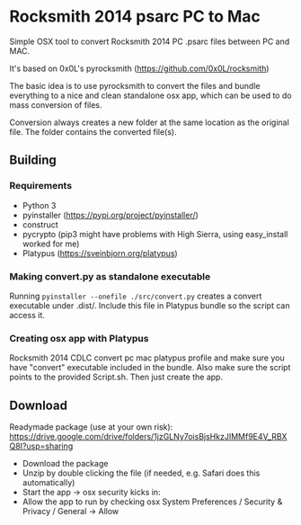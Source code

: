 # Rocksmith 2014 psarc PC to Mac #
Simple OSX tool to convert Rocksmith 2014 PC .psarc files between PC and MAC.

It's based on 0x0L's pyrocksmith (https://github.com/0x0L/rocksmith)

The basic idea is to use pyrocksmith to convert the files and
bundle everything to a nice and clean standalone osx app,
which can be used to do mass conversion of files.

Conversion always creates a new folder at the same location as the original file. The folder
contains the converted file(s).
## Building ##
### Requirements ###
* Python 3
* pyinstaller (https://pypi.org/project/pyinstaller/)
* construct
* pycrypto (pip3 might have problems with High Sierra, using easy_install worked for me)
* Platypus (https://sveinbjorn.org/platypus)
### Making convert.py as standalone executable ###
Running `pyinstaller --onefile ./src/convert.py` creates a convert executable under .dist/.
Include this file in Platypus bundle so the script can access it.

### Creating osx app with Platypus ###
Rocksmith 2014 CDLC convert pc mac platypus profile and make sure you have "convert" executable included in the bundle. Also make sure the script points to the provided Script.sh. Then just create the app.

## Download ##
Readymade package (use at your own risk): https://drive.google.com/drive/folders/1jzGLNy7oisBjsHkzJIMMf9E4V_RBXQ8I?usp=sharing

* Download the package
* Unzip by double clicking the file (if needed, e.g. Safari does this automatically)
* Start the app -> osx security kicks in:
* Allow the app to run by checking osx System Preferences / Security & Privacy / General -> Allow


